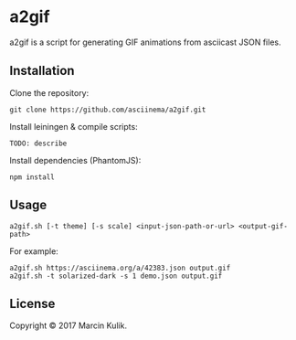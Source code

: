 # a2gif

a2gif is a script for generating GIF animations from asciicast JSON files.

## Installation

Clone the repository:

    git clone https://github.com/asciinema/a2gif.git

Install leiningen & compile scripts:

    TODO: describe

Install dependencies (PhantomJS):

    npm install

## Usage

    a2gif.sh [-t theme] [-s scale] <input-json-path-or-url> <output-gif-path>

For example:

    a2gif.sh https://asciinema.org/a/42383.json output.gif
    a2gif.sh -t solarized-dark -s 1 demo.json output.gif

## License

Copyright &copy; 2017 Marcin Kulik.
